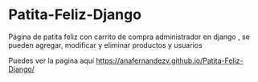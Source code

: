 # Patita-Feliz-Django
Página de patita feliz con carrito de compra administrador en django , se pueden agregar, modificar y eliminar productos y usuarios 

Puedes ver la pagina aquí 
https://anafernandezv.github.io/Patita-Feliz-Django/
